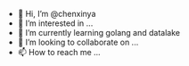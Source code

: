 - 👋 Hi, I’m @chenxinya
- 👀 I’m interested in ...
- 🌱 I’m currently learning golang and datalake
- 💞️ I’m looking to collaborate on ...
- 📫 How to reach me ...

<!---
chenxinya/chenxinya is a ✨ special ✨ repository because its `README.md` (this file) appears on your GitHub profile.
You can click the Preview link to take a look at your changes.
--->
